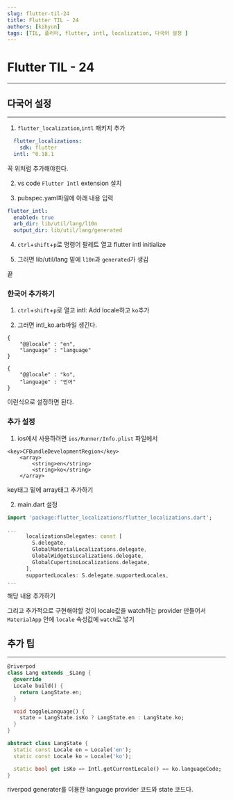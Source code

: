 ```yaml
---
slug: flutter-til-24
title: Flutter TIL - 24
authors: [kihyun]
tags: [TIL, 플러터, flutter, intl, localization, 다국어 설정 ]
---
```


# Flutter TIL - 24
---

## 다국어 설정
---

1. `flutter_localization`,`intl` 패키지 추가

```yaml
  flutter_localizations:
    sdk: flutter
  intl: ^0.18.1
```

꼭 위처럼 추가해야한다.

2. vs code `Flutter Intl` extension 설치

3. pubspec.yaml파일에 아래 내용 입력
```yaml
flutter_intl:
  enabled: true
  arb_dir: lib/util/lang/l10n
  output_dir: lib/util/lang/generated
```

4. `ctrl`+`shift`+`p`로 명령어 팔레트 열고 flutter intl initialize

5. 그러면 lib/util/lang 밑에 `l10n`과 `generated`가 생김

끝

### 한국어 추가하기

1. `ctrl`+`shift`+`p`로 열고 intl: Add locale하고 `ko`추가

2. 그러면 intl_ko.arb파일 생긴다.

```
{
    "@@locale" : "en",
    "language" : "language"
}

{
    "@@locale" : "ko",
    "language" : "언어"
}
```

이런식으로 설정하면 된다.


### 추가 설정

1. ios에서 사용하려면 `ios/Runner/Info.plist` 파일에서

```
<key>CFBundleDevelopmentRegion</key>
	<array>
		<string>en</string>
		<string>ko</string>
	</array>
```

key태그 밑에 array태그 추가하기


2. main.dart 설정

```dart
import 'package:flutter_localizations/flutter_localizations.dart';

...
      localizationsDelegates: const [
        S.delegate,
        GlobalMaterialLocalizations.delegate,
        GlobalWidgetsLocalizations.delegate,
        GlobalCupertinoLocalizations.delegate,
      ],
      supportedLocales: S.delegate.supportedLocales,
...
```

해당 내용 추가하기

그리고 추가적으로 구현해야할 것이 locale값을 watch하는 provider 만들어서 `MaterialApp` 안에 `locale` 속성값에 `watch`로 넣기


## 추가 팁
---

```dart
@riverpod
class Lang extends _$Lang {
  @override
  Locale build() {
    return LangState.en;
  }

  void toggleLanguage() {
    state = LangState.isKo ? LangState.en : LangState.ko;
  }
}

abstract class LangState {
  static const Locale en = Locale('en');
  static const Locale ko = Locale('ko');

  static bool get isKo => Intl.getCurrentLocale() == ko.languageCode;
}
```

riverpod generater를 이용한 language provider 코드와 state 코드다.